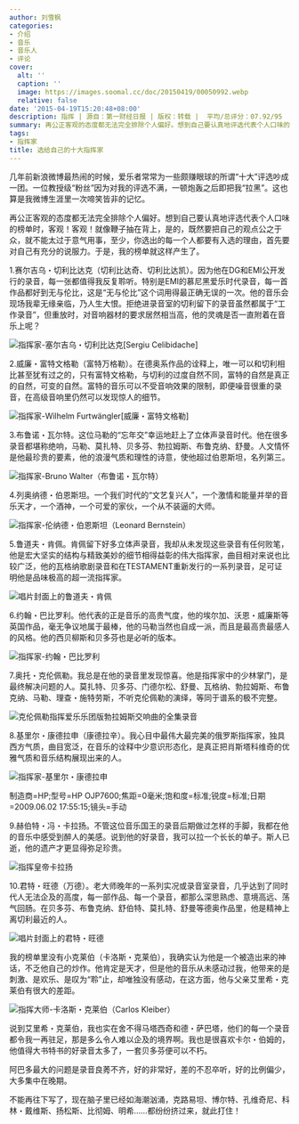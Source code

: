 ```yaml
---
author: 刘雪枫
categories:
- 介绍
- 音乐
- 音乐人
- 评论
cover:
  alt: ''
  caption: ''
  image: https://images.soomal.cc/doc/20150419/00050992.webp
  relative: false
date: '2015-04-19T15:20:48+08:00'
description: 指挥 | 源自：第一财经日报 | 版权：转载 |  平均/总评分：07.92/95
summary: 再公正客观的态度都无法完全排除个人偏好。想到自己要认真地评选代表个人口味的榜单时，客观！客观！就像鞭子抽在背上，是的，既然要把自己的观点公之于众，就不能太过于意气用事，至少，你选出的每一个人都要有入选的理由，首先要对自己有充分的说服力。于是，我的榜单就这样产生了……
tags:
- 指挥家
title: 选给自己的十大指挥家
---
```


几年前新浪微博最热闹的时候，爱乐者常常为一些颇赚眼球的所谓“十大”评选吵成一团。一位教授级“粉丝”因为对我的评选不满，一顿炮轰之后即把我“拉黑”。这也算是我微博生涯里一次啼笑皆非的记忆。

再公正客观的态度都无法完全排除个人偏好。想到自己要认真地评选代表个人口味的榜单时，客观！客观！就像鞭子抽在背上，是的，既然要把自己的观点公之于众，就不能太过于意气用事，至少，你选出的每一个人都要有入选的理由，首先要对自己有充分的说服力。于是，我的榜单就这样产生了。

1.赛尔吉乌・切利比达克（切利比达奇、切利比达凯）。因为他在DG和EMI公开发行的录音，每一张都值得我反复聆听。特别是EMI的慕尼黑爱乐时代录音，每一首作品都好到无与伦比，这是“无与伦比”这个词用得最正确无误的一次。他的音乐会现场我辈无缘亲临，乃人生大恨。拒绝进录音室的切利留下的录音虽然都属于“工作录音”，但重放时，对音响器材的要求居然相当高，他的灵魂是否一直附着在音乐上呢？

![指挥家-塞尔吉乌・切利比达克[Sergiu Celibidache]](https://images.soomal.cc/doc/20121109/00024352.webp)





2.威廉・富特文格勒（富特万格勒）。在德奥系作品的诠释上，唯一可以和切利相比甚至犹有过之的，只有富特文格勒，与切利的过度自然不同，富特的自然是真正的自然，可变的自然。富特的音乐可以不受音响效果的限制，即便噪音很重的录音，在高级音响里仍然可以发现惊人的细节。

![指挥家-Wilhelm Furtwängler[威廉・富特文格勒]](https://images.soomal.cc/doc/20120811/00021889.webp)





3.布鲁诺・瓦尔特。这位马勒的“忘年交”幸运地赶上了立体声录音时代。他在很多录音都堪称绝响，马勒、莫扎特、贝多芬、勃拉姆斯、布鲁克纳、舒曼。人文情怀是他最珍贵的要素，他的浪漫气质和理性的诗意，使他超过伯恩斯坦，名列第三。

![指挥家-Bruno Walter（布鲁诺・瓦尔特）](https://images.soomal.cc/doc/20120819/00022010.webp)





4.列奥纳德・伯恩斯坦。一个我们时代的“文艺复兴人”，一个激情和能量并举的音乐天才，一个酒神，一个可爱的家伙，一个从不装逼的大师。

![指挥家-伦纳德・伯恩斯坦（Leonard Bernstein）](https://images.soomal.cc/doc/20111007/00013960.webp)





5.鲁道夫・肯佩。肯佩留下好多立体声录音，我却从未发现这些录音有任何败笔，他是宏大坚实的结构与精致美妙的细节相得益彰的伟大指挥家，曲目相对来说也比较广泛，他的瓦格纳歌剧录音和在TESTAMENT重新发行的一系列录音，足可证明他是品味极高的超一流指挥家。

![唱片封面上的鲁道夫・肯佩](https://images.soomal.cc/doc/20150419/00050988.webp)





6.约翰・巴比罗利。他代表的正是音乐的高贵气度，他的埃尔加、沃恩・威廉斯等英国作品，毫无争议地属于最棒，他的马勒当然也自成一派，而且是最高贵最感人的风格。他的西贝柳斯和贝多芬也是必听的版本。

![指挥家-约翰・巴比罗利](https://images.soomal.cc/doc/20150419/00050989.webp)





7.奥托・克伦佩勒。我总是在他的录音里发现惊喜。他是指挥家中的少林掌门，是最终解决问题的人。莫扎特、贝多芬、门德尔松、舒曼、瓦格纳、勃拉姆斯、布鲁克纳、马勒、理查・施特劳斯，不听克伦佩勒的演绎，等同于谱系的极不完整。

![克伦佩勒指挥爱乐乐团版勃拉姆斯交响曲的全集录音](https://images.soomal.cc/doc/20141217/00048045.webp)





8.基里尔・康德拉申（康德拉辛）。我心目中最伟大最完美的俄罗斯指挥家，独具西方气质，曲目宽泛，在音乐的诠释中少意识形态化，是真正把肖斯塔科维奇的优雅气质和音乐结构展现出来的人。

![指挥家-基里尔・康德拉申](https://images.soomal.cc/doc/20150419/00050990.webp)

制造商=HP;型号=HP OJP7600;焦距=0毫米;饱和度=标准;锐度=标准;日期=2009.06.02 17:55:15;镜头=手动



9.赫伯特・冯・卡拉扬。不管这位音乐国王的录音后期做过怎样的手脚，我都在他的音乐中感受到醉人的美感。说到他的好录音，我可以拉一个长长的单子。斯人已逝，他的遗产才更显得弥足珍贵。

![指挥皇帝卡拉扬](https://images.soomal.cc/doc/20140831/00045410.webp)





10.君特・旺德（万德）。老大师晚年的一系列实况或录音室录音，几乎达到了同时代人无法企及的高度，每一部作品、每一个录音，都那么深思熟虑、意境高远、荡气回肠。在贝多芬、布鲁克纳、舒伯特、莫扎特、舒曼等德奥作品里，他是精神上离切利最近的人。

![唱片封面上的君特・旺德](https://images.soomal.cc/doc/20150419/00050991.webp)





我的榜单里没有小克莱伯（卡洛斯・克莱伯），我确实认为他是一个被造出来的神话，不乏他自己的炒作。他肯定是天才，但是他的音乐从未感动过我，他带来的是刺激、是欢乐、是叹为“聆”止，却唯独没有感动，在这方面，他与父亲艾里希・克莱伯有很大的差距。

![指挥大师-卡洛斯・克莱伯（Carlos Kleiber）](https://images.soomal.cc/doc/20120227/00017115.webp)





说到艾里希・克莱伯，我也实在舍不得马塔西奇和德・萨巴塔，他们的每一个录音都令我一再驻足，那是多么令人难以企及的境界啊。我也是很喜欢卡尔・伯姆的，他值得大书特书的好录音太多了，一套贝多芬便可以不朽。

阿巴多最大的问题是录音良莠不齐，好的非常好，差的不忍卒听，好的比例偏少，大多集中在晚期。

不能再往下写了，现在脑子里已经如海潮汹涌，克路易坦、博尔特、孔维奇尼、科林・戴维斯、扬松斯、比彻姆、明希……都纷纷挤过来，就此打住！